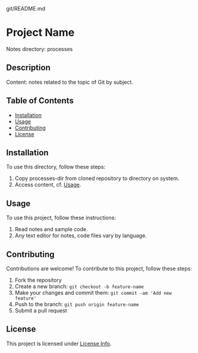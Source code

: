 git/README.md

<!-- This is a comment in Markdown -->

# Project Name
Notes directory: processes

## Description
Content: notes related to the topic of Git by subject.

## Table of Contents

<!-- [...] represents link in markdown -->
<!-- (...) represents location in markdown -->
<!-- (#... location is header in markdown file -->

- [Installation](#installation)
- [Usage](#usage)
- [Contributing](#contributing)
- [License](#license)

## Installation

To use this directory, follow these steps:

1. Copy processes-dir from cloned repository to directory on system. 
2. Access content, cf. [Usage](#usage).

## Usage

To use this project, follow these instructions:

1. Read notes and sample code.
2. Any text editor for notes, code files vary by language. 

## Contributing

Contributions are welcome! To contribute to this project, follow these steps:

1. Fork the repository
2. Create a new branch: `git checkout -b feature-name`
3. Make your changes and commit them: `git commit -am 'Add new feature'`
4. Push to the branch: `git push origin feature-name`
5. Submit a pull request

## License

<!-- [../LICENSE] link to license info file and relative path to it -->
This project is licensed under [License Info](../LICENSE).

